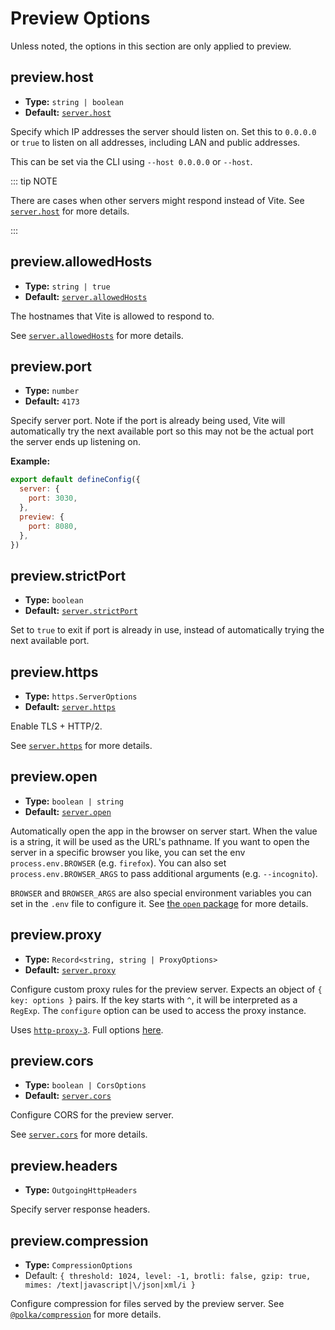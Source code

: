 # Preview Options

Unless noted, the options in this section are only applied to preview.

## preview.host

- **Type:** `string | boolean`
- **Default:** [`server.host`](./server-options#server-host)

Specify which IP addresses the server should listen on.
Set this to `0.0.0.0` or `true` to listen on all addresses, including LAN and public addresses.

This can be set via the CLI using `--host 0.0.0.0` or `--host`.

::: tip NOTE

There are cases when other servers might respond instead of Vite.
See [`server.host`](./server-options#server-host) for more details.

:::

## preview.allowedHosts

- **Type:** `string | true`
- **Default:** [`server.allowedHosts`](./server-options#server-allowedhosts)

The hostnames that Vite is allowed to respond to.

See [`server.allowedHosts`](./server-options#server-allowedhosts) for more details.

## preview.port

- **Type:** `number`
- **Default:** `4173`

Specify server port. Note if the port is already being used, Vite will automatically try the next available port so this may not be the actual port the server ends up listening on.

**Example:**

```js
export default defineConfig({
  server: {
    port: 3030,
  },
  preview: {
    port: 8080,
  },
})
```

## preview.strictPort

- **Type:** `boolean`
- **Default:** [`server.strictPort`](./server-options#server-strictport)

Set to `true` to exit if port is already in use, instead of automatically trying the next available port.

## preview.https

- **Type:** `https.ServerOptions`
- **Default:** [`server.https`](./server-options#server-https)

Enable TLS + HTTP/2.

See [`server.https`](./server-options#server-https) for more details.

## preview.open

- **Type:** `boolean | string`
- **Default:** [`server.open`](./server-options#server-open)

Automatically open the app in the browser on server start. When the value is a string, it will be used as the URL's pathname. If you want to open the server in a specific browser you like, you can set the env `process.env.BROWSER` (e.g. `firefox`). You can also set `process.env.BROWSER_ARGS` to pass additional arguments (e.g. `--incognito`).

`BROWSER` and `BROWSER_ARGS` are also special environment variables you can set in the `.env` file to configure it. See [the `open` package](https://github.com/sindresorhus/open#app) for more details.

## preview.proxy

- **Type:** `Record<string, string | ProxyOptions>`
- **Default:** [`server.proxy`](./server-options#server-proxy)

Configure custom proxy rules for the preview server. Expects an object of `{ key: options }` pairs. If the key starts with `^`, it will be interpreted as a `RegExp`. The `configure` option can be used to access the proxy instance.

Uses [`http-proxy-3`](https://github.com/sagemathinc/http-proxy-3). Full options [here](https://github.com/sagemathinc/http-proxy-3#options).

## preview.cors

- **Type:** `boolean | CorsOptions`
- **Default:** [`server.cors`](./server-options#server-cors)

Configure CORS for the preview server.

See [`server.cors`](./server-options#server-cors) for more details.

## preview.headers

- **Type:** `OutgoingHttpHeaders`

Specify server response headers.

## preview.compression

- **Type:** `CompressionOptions`
- Default: `{ threshold: 1024, level: -1, brotli: false, gzip: true, mimes: /text|javascript|\/json|xml/i }`

Configure compression for files served by the preview server. See [`@polka/compression`](https://www.npmjs.com/package/@polka/compression#options) for more details.
